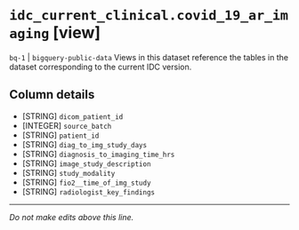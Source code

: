 # `idc_current_clinical.covid_19_ar_imaging` [view]
`bq-1` | `bigquery-public-data`
Views in this dataset reference the tables in the dataset corresponding to the current IDC version.

## Column details
* [STRING]    `dicom_patient_id`
* [INTEGER]   `source_batch`
* [STRING]    `patient_id`
* [STRING]    `diag_to_img_study_days`
* [STRING]    `diagnosis_to_imaging_time_hrs`
* [STRING]    `image_study_description`
* [STRING]    `study_modality`
* [STRING]    `fio2__time_of_img_study`
* [STRING]    `radiologist_key_findings`

-------------------------------------------------------------------------------
*Do not make edits above this line.*
